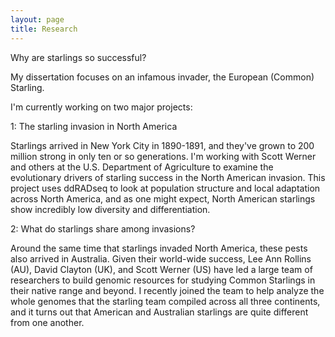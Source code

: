 ```yaml
---
layout: page
title: Research
---
```


Why are starlings so successful?

My dissertation focuses on an infamous invader, the European (Common) Starling.

I'm currently working on two major projects:

1: The starling invasion in North America

Starlings arrived in New York City in 1890-1891, and they've grown to 200 million strong in only ten or so generations. I'm working with Scott Werner and others at the U.S. Department of Agriculture to examine the evolutionary drivers of starling success in the North American invasion. This project uses ddRADseq to look at population structure and local adaptation across North America, and as one might expect, North American starlings show incredibly low diversity and differentiation.

2: What do starlings share among invasions?

Around the same time that starlings invaded North America, these pests also arrived in Australia. Given their world-wide success, Lee Ann Rollins (AU), David Clayton (UK), and Scott Werner (US) have led a large team of researchers to build genomic resources for studying Common Starlings in their native range and beyond. I recently joined the team to help analyze the whole genomes that the starling team compiled across all three continents, and it turns out that American and Australian starlings are quite different from one another.
